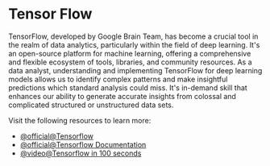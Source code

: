 # Tensor Flow

TensorFlow, developed by Google Brain Team, has become a crucial tool in the realm of data analytics, particularly within the field of deep learning. It's an open-source platform for machine learning, offering a comprehensive and flexible ecosystem of tools, libraries, and community resources. As a data analyst, understanding and implementing TensorFlow for deep learning models allows us to identify complex patterns and make insightful predictions which standard analysis could miss. It's in-demand skill that enhances our ability to generate accurate insights from colossal and complicated structured or unstructured data sets.

Visit the following resources to learn more:

- [@official@Tensorflow](https://www.tensorflow.org/)
- [@official@Tensorflow Documentation](https://www.tensorflow.org/learn)
- [@video@Tensorflow in 100 seconds](https://www.youtube.com/watch?v=i8NETqtGHms)